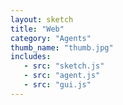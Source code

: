 ```yaml
---
layout: sketch
title: "Web" 
category: "Agents" 
thumb_name: "thumb.jpg"
includes:
   - src: "sketch.js"
   - src: "agent.js"
   - src: "gui.js"
---
```


<!-- 

  You can change the title, category and thumb as you like 
  (just make sure the folder contain a jpg for the thumb with the correct name)
  Do not change the first line "layout: sketch"

  If you need to customize this html page:
    1) delete the line "layout: sketch"
    2) copy the content of "/_layouts/sketch.html" below. 
    Make sure to leave one line of space between the markup above and the html code

-->